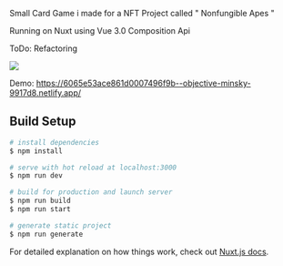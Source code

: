 
Small Card Game i made for a NFT Project called " Nonfungible Apes "

Running on Nuxt using Vue 3.0 Composition Api

ToDo:
Refactoring


![](https://i.imgur.com/TNld0gt.png)


Demo: https://6065e53ace861d0007496f9b--objective-minsky-9917d8.netlify.app/



## Build Setup

```bash
# install dependencies
$ npm install

# serve with hot reload at localhost:3000
$ npm run dev

# build for production and launch server
$ npm run build
$ npm run start

# generate static project
$ npm run generate
```

For detailed explanation on how things work, check out [Nuxt.js docs](https://nuxtjs.org).
